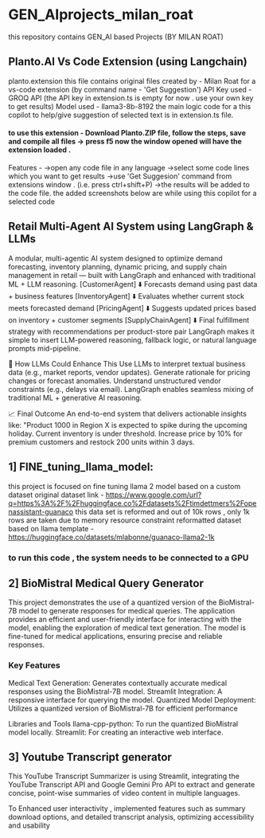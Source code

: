 # GEN_AIprojects_milan_roat
this repository contains GEN_AI based Projects (BY MILAN ROAT)
## Planto.AI Vs Code Extension (using Langchain) 
planto.extension
this file contains original files created by - Milan Roat for a vs-code extension (by command name - 'Get Suggestion')
API Key used - GROQ API (the API key in extension.ts is empty for now . use your own key to get results) Model used - llama3-8b-8192
the main logic code for a this copilot to help/give suggestion of selected text is in extension.ts file.
#### to use this extension - Download Planto.ZIP file, follow the steps, save and compile all files -> press f5 now the window opened will have the extension loaded .
Features - 
->open any code file in any language
->select some code lines which you want to get results
->use 'Get Suggesion' command from extensions window . (i.e. press ctrl+shift+P)
->the results will be added to the code file.
the added screenshots below are while using this copilot for a selected code 


## Retail Multi-Agent AI System using LangGraph & LLMs
A modular, multi-agentic AI system designed to optimize demand forecasting, inventory planning, dynamic pricing, and supply chain management in retail — built with LangGraph and enhanced with traditional ML + LLM reasoning.
[CustomerAgent]
    ⬇️ Forecasts demand using past data + business features
[InventoryAgent]
    ⬇️ Evaluates whether current stock meets forecasted demand
[PricingAgent]
    ⬇️ Suggests updated prices based on inventory + customer segments
[SupplyChainAgent]
    ⬇️ Final fulfillment strategy with recommendations per product-store pair
 LangGraph makes it simple to insert LLM-powered reasoning, fallback logic, or natural language prompts mid-pipeline.

🧩 How LLMs Could Enhance This
Use LLMs to interpret textual business data (e.g., market reports, vendor updates).
Generate rationale for pricing changes or forecast anomalies.
Understand unstructured vendor constraints (e.g., delays via email).
LangGraph enables seamless mixing of traditional ML + generative AI reasoning.

📈 Final Outcome
An end-to-end system that delivers actionable insights like:
"Product 1000 in Region X is expected to spike during the upcoming holiday. Current inventory is under threshold. Increase price by 10% for premium customers and restock 200 units within 3 days.

## 1] FINE_tuning_llama_model:
this project is focused on fine tuning llama 2 model 
based on a custom dataset
original dataset link - https://www.google.com/url?q=https%3A%2F%2Fhuggingface.co%2Fdatasets%2Ftimdettmers%2Fopenassistant-guanaco
this data set is reformed and out of 10k rows , only 1k rows are taken due to memory resource constraint
reformatted dataset based on llama template - https://huggingface.co/datasets/mlabonne/guanaco-llama2-1k

### to run this code , the system needs to be connected to a GPU


## 2] BioMistral Medical Query Generator
This project demonstrates the use of a quantized version of the BioMistral-7B model to generate responses for medical queries. The application provides an efficient and user-friendly interface for interacting with the model, enabling the exploration of medical text generation. The model is fine-tuned for medical applications, ensuring precise and reliable responses.

### Key Features
Medical Text Generation: Generates contextually accurate medical responses using the BioMistral-7B model.
Streamlit Integration: A responsive interface for querying the model.
Quantized Model Deployment: Utilizes a  quantized version of BioMistral-7B for efficient performance

Libraries and Tools
llama-cpp-python: To run the quantized BioMistral model locally.
Streamlit: For creating an interactive web interface.


## 3] Youtube Transcript generator 
This YouTube Transcript Summarizer is  using Streamlit, integrating the YouTube Transcript API and Google Gemini
Pro API to extract and generate concise, point-wise summaries of video content in multiple languages.

To Enhanced user interactivity , implemented features such as summary download options, and detailed transcript analysis,
optimizing accessibility and usability








